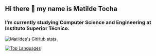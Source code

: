 ## Hi there 👋 my name is Matilde Tocha

### I’m currently studying Computer Science and Engineering at Instituto Superior Técnico.

![Matildes's GitHub stats](https://github-readme-stats.vercel.app/api?username=matildetocha&hide=contribs,prs&theme=radical)

[![Top Languages](https://github-readme-stats.vercel.app/api/top-langs/?username=matildetocha&layout=compact&theme=radical&langs_count=8)](https://github.com/anuraghazra/github-readme-stats)
